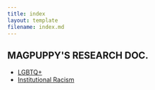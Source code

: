 ```yaml
---
title: index
layout: template
filename: index.md
---
```


## MAGPUPPY'S RESEARCH DOC.

- [LGBTQ+](lgbtq.md)
- [Institutional Racism](institutionalracism.md)
